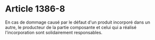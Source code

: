 # Article 1386-8

En cas de dommage causé par le défaut d'un produit incorporé dans un autre, le producteur de la partie composante et celui qui a réalisé l'incorporation sont solidairement responsables.